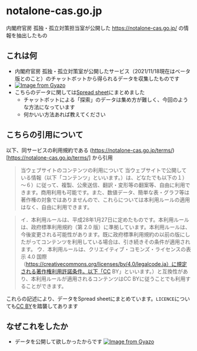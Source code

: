
# notalone-cas.go.jp
内閣府官房 孤独・孤立対策担当室が公開した https://notalone-cas.go.jp/ の情報を抽出したもの

## これは何
- 内閣府官房 孤独・孤立対策室が公開したサービス（2021/11/18現在はベータ版とのこと）のチャットボットから得られるデータを収集したものです
- [![Image from Gyazo](https://i.gyazo.com/30be008050e49609bdad717491c36a3c.jpg)](https://gyazo.com/30be008050e49609bdad717491c36a3c)
- こちらのデータに関しては[Spread sheet](https://docs.google.com/spreadsheets/d/19iNsXh2RY38omXCfCN_pbp7XBdeMy5TF07lTrzxiRaY/edit?usp=sharing)にまとめました
	- チャットボットによる「探索」のデータは集め方が難しく、今回のような方法になっています
	- 何かいい方法あれば教えてください

## こちらの引用について
以下、同サービスの利用規約である (https://notalone-cas.go.jp/terms/)[https://notalone-cas.go.jp/terms/] から引用

> 当ウェブサイトのコンテンツの利用について
> 当ウェブサイトで公開している情報（以下「コンテンツ」といいます。）は、どなたでも以下の１）～６）に従って、複製、公衆送信、翻訳・変形等の翻案等、自由に利用できます。商用利用も可能です。また、数値データ、簡単な表・グラフ等は著作権の対象ではありませんので、これらについては本利用ルールの適用はなく、自由に利用できます。

> イ．本利用ルールは、平成28年1月27日に定めたものです。本利用ルールは、政府標準利用規約（第 2.0 版）に準拠しています。本利用ルールは、今後変更される可能性があります。既に政府標準利用規約の以前の版にしたがってコンテンツを利用している場合は、引き続きその条件が適用されます。
> ウ．本利用ルールは、クリエイティブ・コモンズ・ライセンスの表示 4.0 国際（https://creativecommons.org/licenses/by/4.0/legalcode.ja）に規定される著作権利用許諾条件。以下「CC BY」といいます。）と互換性があり、本利用ルールが適用されるコンテンツはCC BYに従うことでも利用することができます。

これらの記述により、データをSpread sheetにまとめています。`LICENCE`についても[CC BY](https://creativecommons.org/licenses/by/4.0/legalcode.txt)を踏襲してあります

## なぜこれをしたか
- データを公開して欲しかったからです
[![Image from Gyazo](https://i.gyazo.com/d301ac69845a24a64f128a76de397d12.png)](https://gyazo.com/d301ac69845a24a64f128a76de397d12)
